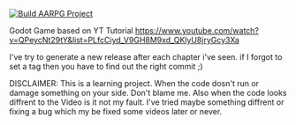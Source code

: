 [![Build AARPG Project](https://github.com/JensFZ/aarpg/actions/workflows/build.yml/badge.svg)](https://github.com/JensFZ/aarpg/actions/workflows/build.yml)

Godot Game based on YT Tutorial https://www.youtube.com/watch?v=QPeycNt29tY&list=PLfcCiyd_V9GH8M9xd_QKlyU8jryGcy3Xa

I've try to generate a new release after each chapter i've seen.
if I forgot to set a tag then you have to find out the right commit ;)

DISCLAIMER:
	This is a learning project. When the code dosn't run or damage something on your side. Don't blame me.
	Also when the code looks diffrent to the Video is it not my fault. I've tried maybe something diffrent or
	fixing a bug which my be fixed some videos later or never.
